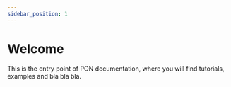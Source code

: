 ```yaml
---
sidebar_position: 1
---
```


# Welcome

This is the entry point of PON documentation, where you will find tutorials,
examples and bla bla bla.